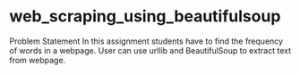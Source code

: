# web_scraping_using_beautifulsoup
Problem Statement 
In this assignment students have to find the frequency of words in a webpage. User can use urllib and BeautifulSoup to extract text from webpage.
